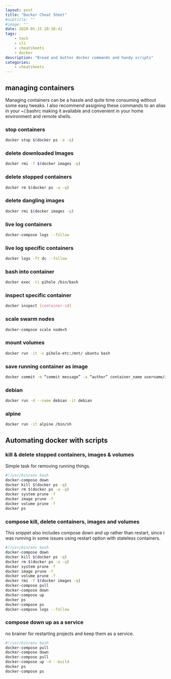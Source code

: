 ```yaml
---
layout: post
title: "Docker Cheat Sheet"
#subtitle: ""
#image: ""
date: 2020-05-15 20:38:41
tags:
    - tech
    - cli
    - cheatsheets
    - docker
description: "Bread and butter docker commands and handy scripts"
categories:
    - cheatsheets
---
```


## managing containers

Managing containers can be a hassle and quite time consuming without some easy tweaks. I also recommend assigning these commands to an alias in your ~/.bashrc making it available and convenient in your home environment and remote shells.

### stop containers

```bash
docker stop $(docker ps -a -q)
```

### delete downloaded Images

```bash
docker rmi -f $(docker images -q)
```

### delete stopped containers

```bash
docker rm $(docker ps -a -q)
```

### delete dangling images

```bash
docker rmi $(docker images -q)
```

### live log containers

```bash
docker-compose logs --follow
```

### live log specific containers

```bash
docker logs -ft dc --follow
```

### bash into container

```bash
docker exec -ti pihole /bin/bash
```

### inspect specific container

```bash
docker inspect [container-id]
```

### scale swarm nodes

```bash
docker-compose scale node=5
```

### mount volumes

```bash
docker run -it -v pihole-etc:/mnt/ ubuntu bash
```

### save running container as image

```bash
docker commit -m “commit message” -a “author” container_name username/image_name:tag
```

### debian

```bash
docker run -d --name debian -it debian
```

### alpine

```bash
docker run -it alpine /bin/sh
```

## Automating docker with scripts

### kill & delete stopped containers, images & volumes

Simple task for removing running things.

```bash
#!/usr/bin/env bash
docker-compose down
docker kill $(docker ps -q)
docker rm $(docker ps -a -q)
docker system prune -f
docker image prune -f
docker volume prune -f
docker ps
```

### compose kill, delete containers, images and volumes

This snippet also includes compose down and up rather than restart, since i was running in some issues using restart option with stateless containers.

```bash
#!/usr/bin/env bash
docker-compose down
docker kill $(docker ps -q)
docker rm $(docker ps -a -q)
docker system prune -f
docker image prune -f
docker volume prune -f
docker rmi -f $(docker images -q)
docker-compose pull
docker-compose down
docker-compose up
docker ps
docker-compose ps
docker-compose logs --follow
```

### compose down up as a service

no brainer for restarting projects and keep them as a service.

```bash
#!/usr/bin/env bash
docker-compose pull
docker-compose down
docker-compose pull
docker-compose up -d --build
docker ps
docker-compose ps
```
